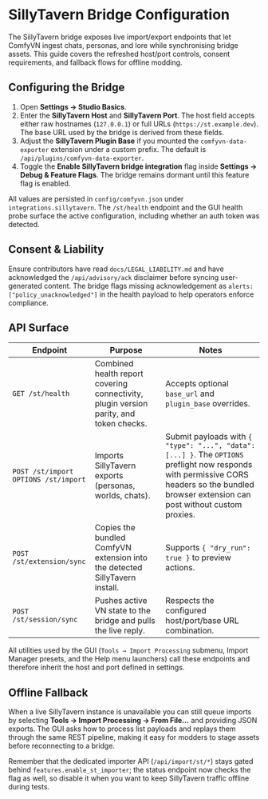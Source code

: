 # SillyTavern Bridge Configuration

The SillyTavern bridge exposes live import/export endpoints that let ComfyVN
ingest chats, personas, and lore while synchronising bridge assets. This guide
covers the refreshed host/port controls, consent requirements, and fallback
flows for offline modding.

## Configuring the Bridge

1. Open **Settings → Studio Basics**.
2. Enter the **SillyTavern Host** and **SillyTavern Port**. The host field
   accepts either raw hostnames (`127.0.0.1`) or full URLs
   (`https://st.example.dev`).  
   The base URL used by the bridge is derived from these fields.
3. Adjust the **SillyTavern Plugin Base** if you mounted the
   `comfyvn-data-exporter` extension under a custom prefix. The default is
   `/api/plugins/comfyvn-data-exporter`.
4. Toggle the **Enable SillyTavern bridge integration** flag inside
   **Settings → Debug & Feature Flags**. The bridge remains dormant until this
   feature flag is enabled.

All values are persisted in `config/comfyvn.json` under
`integrations.sillytavern`. The `/st/health` endpoint and the GUI health probe
surface the active configuration, including whether an auth token was detected.

## Consent & Liability

Ensure contributors have read `docs/LEGAL_LIABILITY.md` and have acknowledged
the `/api/advisory/ack` disclaimer before syncing user-generated content. The bridge
flags missing acknowledgement as `alerts: ["policy_unacknowledged"]` in the
health payload to help operators enforce compliance.

## API Surface

| Endpoint | Purpose | Notes |
| -------- | ------- | ----- |
| `GET /st/health` | Combined health report covering connectivity, plugin version parity, and token checks. | Accepts optional `base_url` and `plugin_base` overrides. |
| `POST /st/import`<br>`OPTIONS /st/import` | Imports SillyTavern exports (personas, worlds, chats). | Submit payloads with `{ "type": "...", "data": [...] }`. The `OPTIONS` preflight now responds with permissive CORS headers so the bundled browser extension can post without custom proxies. |
| `POST /st/extension/sync` | Copies the bundled ComfyVN extension into the detected SillyTavern install. | Supports `{ "dry_run": true }` to preview actions. |
| `POST /st/session/sync` | Pushes active VN state to the bridge and pulls the live reply. | Respects the configured host/port/base URL combination. |

All utilities used by the GUI (`Tools → Import Processing` submenu, Import Manager presets,
and the Help menu launchers) call these endpoints and therefore inherit the host
and port defined in settings.

## Offline Fallback

When a live SillyTavern instance is unavailable you can still queue imports by
selecting **Tools → Import Processing → From File…** and providing JSON exports. The GUI
asks how to process list payloads and replays them through the same REST
pipeline, making it easy for modders to stage assets before reconnecting to a
bridge.

Remember that the dedicated importer API (`/api/import/st/*`) stays gated behind
`features.enable_st_importer`; the status endpoint now checks the flag as well,
so disable it when you want to keep SillyTavern traffic offline during tests.
